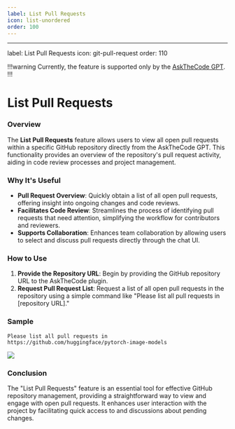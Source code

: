 ```yaml
---
label: List Pull Requests
icon: list-unordered
order: 100
---
```

---
label: List Pull Requests
icon: git-pull-request
order: 110

!!!warning
Currently, the feature is supported only by the [AskTheCode GPT](https://chat.openai.com/g/g-3s6SJ5V7S-askthecode).  
!!!

# List Pull Requests

### Overview

The **List Pull Requests** feature allows users to view all open pull requests within a specific GitHub repository directly from the AskTheCode GPT. This functionality provides an overview of the repository's pull request activity, aiding in code review processes and project management.

### Why It's Useful

- **Pull Request Overview**: Quickly obtain a list of all open pull requests, offering insight into ongoing changes and code reviews.
- **Facilitates Code Review**: Streamlines the process of identifying pull requests that need attention, simplifying the workflow for contributors and reviewers.
- **Supports Collaboration**: Enhances team collaboration by allowing users to select and discuss pull requests directly through the chat UI.

### How to Use

1. **Provide the Repository URL**: Begin by providing the GitHub repository URL to the AskTheCode plugin.
2. **Request Pull Request List**: Request a list of all open pull requests in the repository using a simple command like "Please list all pull requests in [repository URL]."

### Sample

```prompt
Please list all pull requests in https://github.com/huggingface/pytorch-image-models
```

![](/resources/usage/pull-requests/list-pull-requests-response.png)

### Conclusion

The "List Pull Requests" feature is an essential tool for effective GitHub repository management, providing a straightforward way to view and engage with open pull requests. It enhances user interaction with the project by facilitating quick access to and discussions about pending changes.

